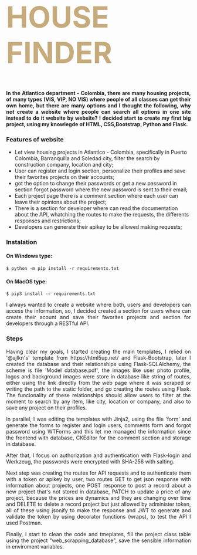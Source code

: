 <div class="row ">
	<div class="col ">
		<h1  style="color:#C6AB7C; font-size: 80px; font-weight:bold;">HOUSE FINDER</h1>
	</div>
</div>

<h4 style="text-align: justify">In the Atlantico department - Colombia, there are many housing projects, of many types (VIS, VIP, NO VIS) where people of all classes can get their own home, but there are many options and I thought the following, why not create a website where people can search all options in one site instead to do it website by website? I decided start to create my first big project, using my knowlegde of HTML, CSS,Bootstrap, Python and Flask.</h4> 

### Features of website

- Let view housing projects in Atlantico - Colombia, specifically in Puerto Colombia, Barranquilla and Soledad city, filter the search by construction company, location and city;
- User can register and login section, personalize their profiles and save their favorites projects on their accounts;
- got the option to change their passwords or get a new password in section forgot password where the new password is sent to their email;
- Each project page there is a comment section where each user can leave their opinions about the project;
- There is a section for developer where can read the documentation about the API, whatching the routes to make the requests, the differents responses and restrictions;
- Developers can generate their apikey to be allowed making requests;

### Instalation
#### On Windows type:

`$ python -m pip install -r requirements.txt`
#### On MacOS type:

`$ pip3 install -r requirements.txt`

<p style="text-align: justify">I always wanted to create a website where both, users and developers can access the information, so, I decided created a section for users where can create their acount and save their favorites projects and section for developers through a RESTful API.</p>

### Steps
<p style="text-align: justify">Having clear my goals, I started creating the main templates, I relied on '@ajlkn's' template from https://html5up.net/ and Flask-Bootstrap, later I created the database and their relationships using Flask-SQLAlchemy, the scheme is file 'Model database.pdf', the images like user photo profile, logos and background images were store in database like string of routes, either using the link directly from the web page where it was scraped or writing the path to the static folder, and go creating the routes using Flask. The funcionality of these relationships should allow users to filter at the moment to search by any item, like city, location or company, and also to save any project on their profiles.</p>

<p style="text-align: justify">In parallel, I was editing the templates with Jinja2, using the file 'form' and generate the forms to register and login users, comments form and forgot password using WTForms and this let me managed the information since the frontend with database, CKEditor for the comment section and storage in database.</p>

<p style="text-align: justify">After that, I focus on authorization and authentication with Flask-login and Werkzeug, the passwords were encrypted with SHA-256 with salting.</p>

<p style="text-align: justify">Next step was creating the routes for API requests and to authenticate them with a token or apikey by user, two routes GET to get json response with information about projects, one POST response to post a record about a new project that's not stored in database, PATCH to update a price of any project, because the prices are dynamics and they are changing over time and DELETE to delete a record project but just allowed by administer token, all of these using jsonify to make the response and JWT to generate and validate the token by using decorator functions (wraps), to test the API I used Postman.</p>

<p style="text-align: justify">Finally, I start to clean the code and tmeplates, fill the project class table using the project "web_scrapping_database", save the sensible information in enviroment variables.</p>

